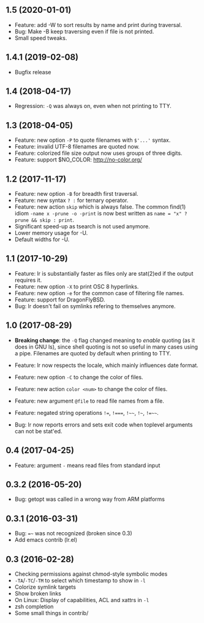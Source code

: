 ## 1.5 (2020-01-01)

* Feature: add -W to sort results by name and print during traversal.
* Bug: Make -B keep traversing even if file is not printed.
* Small speed tweaks.

## 1.4.1 (2019-02-08)

* Bugfix release

## 1.4 (2018-04-17)

* Regression: `-Q` was always on, even when not printing to TTY.

## 1.3 (2018-04-05)

* Feature: new option `-P` to quote filenames with `$'...'` syntax.
* Feature: invalid UTF-8 filenames are quoted now.
* Feature: colorized file size output now uses groups of three digits.
* Feature: support $NO_COLOR: http://no-color.org/

## 1.2 (2017-11-17)

* Feature: new option `-B` for breadth first traversal.
* Feature: new syntax `? :` for ternary operator.
* Feature: new action `skip` which is always false.
  The common find(1) idiom `-name x -prune -o -print`
  is now best written as `name = "x" ? prune && skip : print`.
* Significant speed-up as tsearch is not used anymore.
* Lower memory usage for -U.
* Default widths for -U.

## 1.1 (2017-10-29)

* Feature: lr is substantially faster as files only are stat(2)ed if
  the output requires it.
* Feature: new option `-X` to print OSC 8 hyperlinks.
* Feature: new option `-e` for the common case of filtering file names.
* Feature: support for DragonFlyBSD.
* Bug: lr doesn't fail on symlinks refering to themselves anymore.

## 1.0 (2017-08-29)

* **Breaking change**: the `-Q` flag changed meaning to *enable* quoting
  (as it does in GNU ls), since shell quoting is not so useful in many
  cases using a pipe.  Filenames are quoted by default when printing
  to TTY.

* Feature: lr now respects the locale, which mainly influences date format.
* Feature: new option `-C` to change the color of files.
* Feature: new action `color <num>` to change the color of files.
* Feature: new argument `@file` to read file names from a file.
* Feature: negated string operations `!=`, `!===`, `!~~`, `!~`, `!=~~`.
* Bug: lr now reports errors and sets exit code when toplevel
  arguments can not be stat'ed.

## 0.4 (2017-04-25)

* Feature: argument `-` means read files from standard input

## 0.3.2 (2016-05-20)

* Bug: getopt was called in a wrong way from ARM platforms

## 0.3.1 (2016-03-31)

* Bug: `=~` was not recognized (broken since 0.3)
* Add emacs contrib (lr.el)

## 0.3 (2016-02-28)

* Checking permissions against chmod-style symbolic modes
* `-TA`/`-TC`/`-TM` to select which timestamp to show in `-l`
* Colorize symlink targets
* Show broken links
* On Linux: Display of capabilities, ACL and xattrs in `-l`
* zsh completion
* Some small things in contrib/
